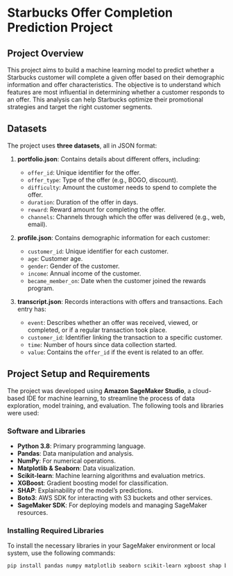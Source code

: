 # Starbucks Offer Completion Prediction Project

## Project Overview
This project aims to build a machine learning model to predict whether a Starbucks customer will complete a given offer based on their demographic information and offer characteristics. The objective is to understand which features are most influential in determining whether a customer responds to an offer. This analysis can help Starbucks optimize their promotional strategies and target the right customer segments.

## Datasets 
The project uses **three datasets**, all in JSON format:

1. **portfolio.json**: Contains details about different offers, including:
   - `offer_id`: Unique identifier for the offer.
   - `offer_type`: Type of the offer (e.g., BOGO, discount).
   - `difficulty`: Amount the customer needs to spend to complete the offer.
   - `duration`: Duration of the offer in days.
   - `reward`: Reward amount for completing the offer.
   - `channels`: Channels through which the offer was delivered (e.g., web, email).

2. **profile.json**: Contains demographic information for each customer:
   - `customer_id`: Unique identifier for each customer.
   - `age`: Customer age.
   - `gender`: Gender of the customer.
   - `income`: Annual income of the customer.
   - `became_member_on`: Date when the customer joined the rewards program.

3. **transcript.json**: Records interactions with offers and transactions. Each entry has:
   - `event`: Describes whether an offer was received, viewed, or completed, or if a regular transaction took place.
   - `customer_id`: Identifier linking the transaction to a specific customer.
   - `time`: Number of hours since data collection started.
   - `value`: Contains the `offer_id` if the event is related to an offer.

## Project Setup and Requirements
The project was developed using **Amazon SageMaker Studio**, a cloud-based IDE for machine learning, to streamline the process of data exploration, model training, and evaluation. The following tools and libraries were used:

### Software and Libraries
- **Python 3.8**: Primary programming language.
- **Pandas**: Data manipulation and analysis.
- **NumPy**: For numerical operations.
- **Matplotlib & Seaborn**: Data visualization.
- **Scikit-learn**: Machine learning algorithms and evaluation metrics.
- **XGBoost**: Gradient boosting model for classification.
- **SHAP**: Explainability of the model’s predictions.
- **Boto3**: AWS SDK for interacting with S3 buckets and other services.
- **SageMaker SDK**: For deploying models and managing SageMaker resources.

### Installing Required Libraries
To install the necessary libraries in your SageMaker environment or local system, use the following commands:

```bash
pip install pandas numpy matplotlib seaborn scikit-learn xgboost shap boto3 sagemaker
